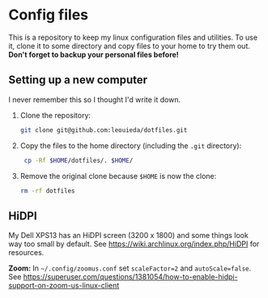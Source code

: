 # Config files

This is a repository to keep my linux configuration files and utilities. To use
it, clone it to some directory and copy files to your home to try them out.
**Don't forget to backup your personal files before!**

## Setting up a new computer

I never remember this so I thought I'd write it down.

1. Clone the repository:
   ```bash
   git clone git@github.com:leouieda/dotfiles.git
   ```
2. Copy the files to the home directory (including the `.git` directory):
   ```bash
    cp -Rf $HOME/dotfiles/. $HOME/
    ```
3. Remove the original clone because `$HOME` is now the clone:
   ```bash
   rm -rf dotfiles
   ```

## HiDPI

My Dell XPS13 has an HiDPI screen (3200 x 1800) and some things
look way too small by default. See https://wiki.archlinux.org/index.php/HiDPI
for resources.

**Zoom:** In `~/.config/zoomus.conf` set `scaleFactor=2` and `autoScale=false`.
See https://superuser.com/questions/1381054/how-to-enable-hidpi-support-on-zoom-us-linux-client
